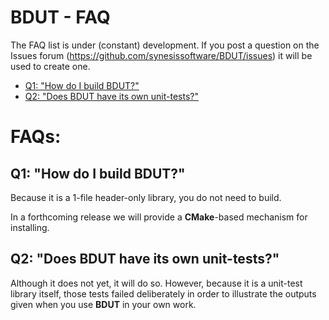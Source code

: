 # BDUT - FAQ <!-- omit in toc -->

The FAQ list is under (constant) development. If you post a question on the
Issues forum (https://github.com/synesissoftware/BDUT/issues)
it will be used to create one.

- [Q1: "How do I build BDUT?"](#q1-how-do-i-build-bdut)
- [Q2: "Does BDUT have its own unit-tests?"](#q2-does-bdut-have-its-own-unit-tests)


# FAQs: <!-- omit in toc -->

## Q1: "How do I build BDUT?"

Because it is a 1-file header-only library, you do not need to build.

In a forthcoming release we will provide a **CMake**-based mechanism for installing.


## Q2: "Does BDUT have its own unit-tests?"

Although it does not yet, it will do so. However, because it is a unit-test library itself, those tests failed deliberately in order to illustrate the outputs given when you use **BDUT** in your own work.


<!-- ########################### end of file ########################### -->

